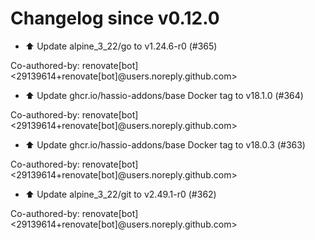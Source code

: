 # Changelog since v0.12.0
- ⬆️ Update alpine_3_22/go to v1.24.6-r0 (#365)

Co-authored-by: renovate[bot] <29139614+renovate[bot]@users.noreply.github.com> 
- ⬆️ Update ghcr.io/hassio-addons/base Docker tag to v18.1.0 (#364)

Co-authored-by: renovate[bot] <29139614+renovate[bot]@users.noreply.github.com> 
- ⬆️ Update ghcr.io/hassio-addons/base Docker tag to v18.0.3 (#363)

Co-authored-by: renovate[bot] <29139614+renovate[bot]@users.noreply.github.com> 
- ⬆️ Update alpine_3_22/git to v2.49.1-r0 (#362)

Co-authored-by: renovate[bot] <29139614+renovate[bot]@users.noreply.github.com> 
